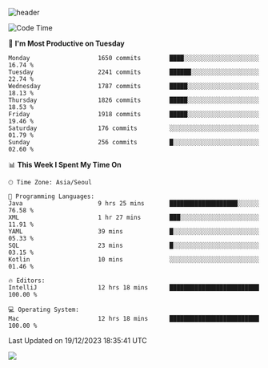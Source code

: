 ![header](https://capsule-render.vercel.app/api?type=Egg&color=timeAuto&height=300&section=header&text=PoPo&fontSize=90&animation=fadeIn)

  <!--START_SECTION:waka-->
![Code Time](http://img.shields.io/badge/Code%20Time-1%2C314%20hrs%2010%20mins-blue)

📅 **I'm Most Productive on Tuesday** 

```text
Monday                   1650 commits        ████░░░░░░░░░░░░░░░░░░░░░   16.74 % 
Tuesday                  2241 commits        ██████░░░░░░░░░░░░░░░░░░░   22.74 % 
Wednesday                1787 commits        █████░░░░░░░░░░░░░░░░░░░░   18.13 % 
Thursday                 1826 commits        █████░░░░░░░░░░░░░░░░░░░░   18.53 % 
Friday                   1918 commits        █████░░░░░░░░░░░░░░░░░░░░   19.46 % 
Saturday                 176 commits         ░░░░░░░░░░░░░░░░░░░░░░░░░   01.79 % 
Sunday                   256 commits         █░░░░░░░░░░░░░░░░░░░░░░░░   02.60 % 
```


📊 **This Week I Spent My Time On** 

```text
🕑︎ Time Zone: Asia/Seoul

💬 Programming Languages: 
Java                     9 hrs 25 mins       ███████████████████░░░░░░   76.58 % 
XML                      1 hr 27 mins        ███░░░░░░░░░░░░░░░░░░░░░░   11.91 % 
YAML                     39 mins             █░░░░░░░░░░░░░░░░░░░░░░░░   05.33 % 
SQL                      23 mins             █░░░░░░░░░░░░░░░░░░░░░░░░   03.15 % 
Kotlin                   10 mins             ░░░░░░░░░░░░░░░░░░░░░░░░░   01.46 % 

🔥 Editors: 
IntelliJ                 12 hrs 18 mins      █████████████████████████   100.00 % 

💻 Operating System: 
Mac                      12 hrs 18 mins      █████████████████████████   100.00 % 
```


 Last Updated on 19/12/2023 18:35:41 UTC
<!--END_SECTION:waka-->



<img src="https://capsule-render.vercel.app/api?type=Egg&color=timeAuto&height=300&section=footer&text=PoPo&fontSize=90&animation=fadeIn&reversal=true" />
